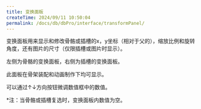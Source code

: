 ```yaml
---
title: 变换面板
createTime: 2024/09/11 10:50:04
permalink: /docs/db/dbPro/interface/transformPanel/
---
```

变换面板用来显示和修改骨骼或插槽的x，y坐标（相对于父的），缩放比例和旋转角度，还有图片的尺寸（仅限插槽或图片时显示）。

左侧为骨骼的变换面板，右侧为插槽的变换面板。

此面板在骨架装配和动画制作下均可显示。

可以通过↑↓方向按钮微调数值框中的数值。

*注：当骨骼或插槽复选时，变换面板内数值为空。

